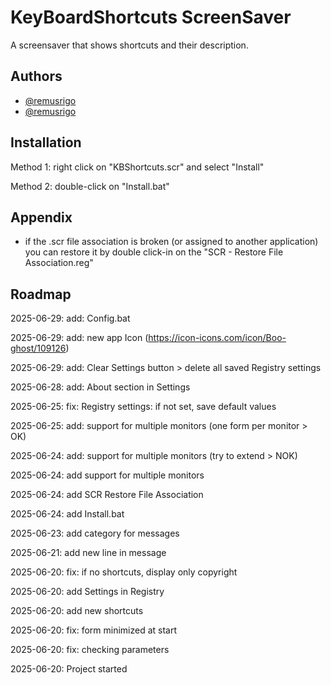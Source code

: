 # KeyBoardShortcuts ScreenSaver

A screensaver that shows shortcuts and their description.

## 

## Authors

* [@remusrigo](https://github.com/RemusRigo)
* [@remusrigo](https://sourceforge.net/u/remusrigo/profile)

## 

## Installation

Method 1: right click on "KBShortcuts.scr" and select "Install"

Method 2: double-click on "Install.bat"

## 

## Appendix

* if the .scr file association is broken (or assigned to another application) you can restore it by double click-in on the "SCR - Restore File Association.reg"

## 

## Roadmap

2025-06-29: add: Config.bat

2025-06-29: add: new app Icon (https://icon-icons.com/icon/Boo-ghost/109126)

2025-06-29: add: Clear Settings button > delete all saved Registry settings

2025-06-28: add: About section in Settings

2025-06-25: fix: Registry settings: if not set, save default values

2025-06-25: add: support for multiple monitors (one form per monitor > OK)

2025-06-24: add: support for multiple monitors (try to extend > NOK)

2025-06-24: add	support for multiple monitors

2025-06-24: add	SCR Restore File Association

2025-06-24: add	Install.bat

2025-06-23: add	category for messages

2025-06-21: add	new line in message

2025-06-20: fix: if no shortcuts, display only copyright

2025-06-20: add	Settings in Registry

2025-06-20: add new shortcuts

2025-06-20: fix: form minimized at start

2025-06-20: fix: checking parameters

2025-06-20: Project started

